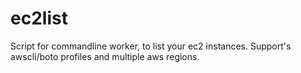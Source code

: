 # ec2list
Script for commandline worker, to list your ec2 instances. Support's awscli/boto profiles and multiple aws regions.
